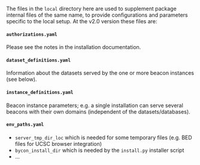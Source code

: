 The files in the `local` directory here are used to supplement package internal
files of the same name, to provide configurations and parameters specific to the
local setup. At the v2.0 version these files are:

#### `authorizations.yaml`

Please see the notes in the installation documentation.

#### `dataset_definitions.yaml`

Information about the datasets served by the one or more beacon instances (see below).

#### `instance_definitions.yaml`

Beacon instance parameters; e.g. a single installation can serve several beacons
with their own domains (independent of the datasets/databases).

#### `env_paths.yaml`

* `server_tmp_dir_loc` which is needed for some temporary files (e.g. BED
  files for UCSC browser integration)
* `bycon_install_dir` which is needed by the `install.py` installer script
* ...